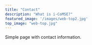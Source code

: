 ```yaml
---
title: "Contact"
description: "What is i-CoMSE?"
featured_image: '/images/web-top2.jpg'
top_image: "web-top.jpg"
---
```


Simple page with contact information.

